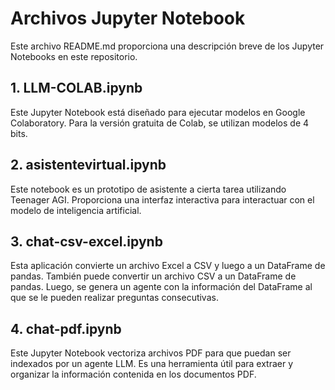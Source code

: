 # Archivos Jupyter Notebook

Este archivo README.md proporciona una descripción breve de los Jupyter Notebooks en este repositorio.

## 1. LLM-COLAB.ipynb

Este Jupyter Notebook está diseñado para ejecutar modelos en Google Colaboratory. Para la versión gratuita de Colab, se utilizan modelos de 4 bits.

## 2. asistentevirtual.ipynb

Este notebook es un prototipo de asistente a cierta tarea utilizando Teenager AGI. Proporciona una interfaz interactiva para interactuar con el modelo de inteligencia artificial.

## 3. chat-csv-excel.ipynb

Esta aplicación convierte un archivo Excel a CSV y luego a un DataFrame de pandas. También puede convertir un archivo CSV a un DataFrame de pandas. Luego, se genera un agente con la información del DataFrame al que se le pueden realizar preguntas consecutivas.

## 4. chat-pdf.ipynb

Este Jupyter Notebook vectoriza archivos PDF para que puedan ser indexados por un agente LLM. Es una herramienta útil para extraer y organizar la información contenida en los documentos PDF.
